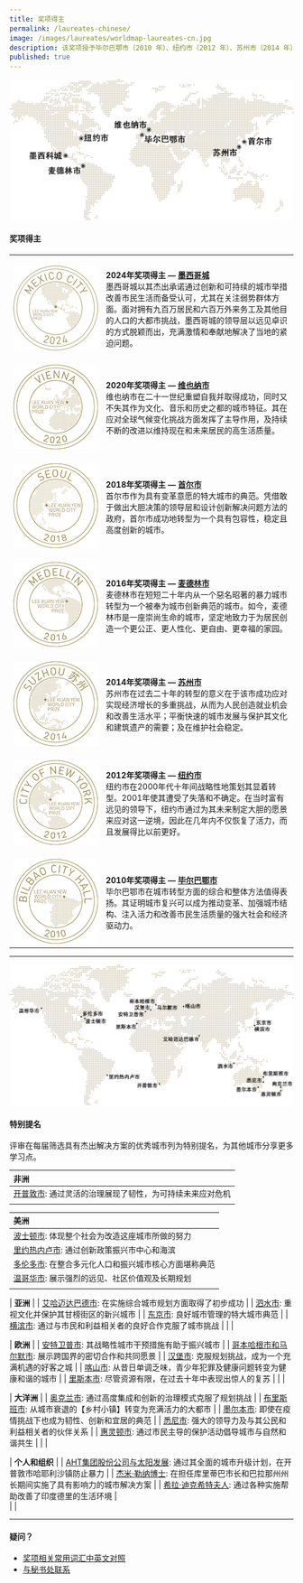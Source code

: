 ```yaml
---
title: 奖项得主
permalink: /laureates-chinese/
image: /images/laureates/worldmap-laureates-cn.jpg
description: 该奖项授予毕尔巴鄂市（2010 年）、纽约市（2012 年）、苏州市（2014 年）、麦德林市（2016 年）、首尔市（2018 年）、维也纳市（2020 年）和墨西哥城（2024年）。
published: true
---
```


![奖项得主](/images/laureates/worldmap-laureates-cn.jpg/)

#### **奖项得主**

<table style="width: 100%;" border="0" cellpadding="10">
<tbody>
<tr>
<td style="width: 150px;"><br><img src="/images/laureates/mx-medal.png" alt="墨西哥城" /><br></td>
  <td><br><strong>2024年奖项得主 — <a href="/mexico-city/">墨西哥城</a></strong><br />墨西哥城以其杰出承诺通过创新和可持续的城市举措改善市民生活而备受认可，尤其在关注弱势群体方面。面对拥有九百万居民和六百万外来务工及其他目的人口的大都市挑战，墨西哥城的领导层以远见卓识的方式脱颖而出，充满激情和奉献地解决了当地的紧迫问题。</td>
</tr>
<tr>
<td style="width: 150px;"><br><img src="/images/laureates/vienna-medal.png" alt="维也纳市" /><br></td>
  <td><br><strong>2020年奖项得主 — <a href="/vienna/">维也纳市</a></strong><br />维也纳市在二十一世纪重塑自我并取得成功，同时又不失其作为文化、音乐和历史之都的城市特征。其在应对全球气候变化挑战方面发挥了主导作用，及持续不断的改进以维持现在和未来居民的高生活质量。</td>
</tr>
<tr>
<td style="width: 150px;"><br><img src="/images/laureates/seoul-medal.png" alt="首尔市" /><br></td>
  <td><br><strong>2018年奖项得主 — <a href="/seoul/">首尔市</a></strong><br />首尔市作为具有变革意愿的特大城市的典范。凭借敢于做出大胆决策的领导层和设计创新解决问题方法的政府，首尔市成功地转型为一个具有包容性，稳定且高度创新的城市。</td>
</tr>
<tr>
<td><br><img src="/images/laureates/medellin-medal.png" alt="麦德林市" /><br></td>
  <td><br><strong>2016年奖项得主 — <a href="/medellin/">麦德林市</a></strong><br />麦德林市在短短二十年内从一个惡名昭著的暴力城市转型为一个被奉为城市创新典范的城市。如今，麦德林市是一座崇尚生命的城市，坚定地致力于为居民创造一个更公正、更人性化、更自由、更幸福的家园。</td>
</tr> 
<tr>
<td><br><img src="/images/laureates/suzhou-medal.png" alt="苏州市" /><br></td>
  <td><br><strong>2014年奖项得主 — <a href="/suzhou/">苏州市</a></strong><br />苏州市在过去二十年的转型的意义在于该市成功应对实现经济增长的多重挑战，从而为人民创造就业机会和改善生活水平；平衡快速的城市发展与保护其文化和建筑遗产的需要；及在维护社会稳定。</td>
</tr> 
<tr>
<td><br><img src="/images/laureates/nyc-medal.png" alt="纽约市" /><br></td>
  <td><br><strong>2012年奖项得主 — <a href="/nyc/">纽约市</a></strong><br />纽约市在2000年代十年间战略性地策划其显着转型。2001年使其遭受了失落和不确定。在当时富有远见的领导下，纽约市通过为其未来制定大胆的愿景来应对这一逆境，因此在几年内不仅恢复了活力，而且发展得比以前更好。</td>
</tr>
<tr>
<td><br><img src="/images/laureates/bilbao-medal.png" alt="毕尔巴鄂市" /><br></td>
  <td><br><strong>2010年奖项得主 — <a href="/bilbao/">毕尔巴鄂市</a></strong><br />毕尔巴鄂市在城市转型方面的综合和整体方法值得表扬。其证明城市复兴可以成为推动变革、加强城市结构、注入活力和改善市民生活质量的强大社会和经济驱动力。</td>
</tr> 
</tbody>
</table>

---

![特别提名](/images/laureates/worldmap-special-mentions-cn.jpg/)

#### **特别提名**

评审在每届筛选具有杰出解决方案的优秀城市列为特别提名，为其他城市分享更多学习点。

| **非洲** | 
| :--- |
| [开普敦市](/cape-town/): 通过灵活的治理展现了韧性，为可持续未来应对危机 | 
| |

| **美洲** |
| :--- |
| [波士顿市](/boston/): 体现整个社会为改造这座城市所做的努力 | 
| [里约热内卢市](/rio-de-janeiro/): 通过创新政策振兴市中心和海滨 | 
| [多伦多市](/toronto/): 在整合多元化人口和振兴城市核心方面堪称典范 | 
| [温哥华市](/vancouver/): 展示强烈的远见、社区价值观及长期规划 | 
| |

| **亚洲** |
| [艾哈迈达巴德市](/ahmedabad/): 在实施综合城市规划方面取得了初步成功 | 
| [泗水市](/surabaya/): 重视文化并保护其甘榜街区的新兴城市 | 
| [东京市](/tokyo/): 良好城市管理的特大城市典范 |
| [横滨市](/yokohama/): 通过与市民和利益相关者的良好合作克服了城市挑战 | 
| |

| **欧洲** |
| [安特卫普市](/antwerp/): 其战略性城市干预措施有助于振兴城市 |
| [哥本哈根市和马尔默市](/copenhagen-malmo/): 展示跨国界的密切合作和共同愿景 | 
| [汉堡市](/hamburg/): 克服规划挑战，成为一个充满机遇的好客之城 | 
| [喀山市](/kazan/): 从昔日单调乏味，青少年犯罪及健康问题转变为健康和谐的城市 |
| [里斯本市](/lisbon/): 尽管资源有限，在过去十年中表现出惊人的复苏 |
| |

| **大洋洲** | 
| [奥克兰市](/auckland/): 通过高度集成和创新的治理模式克服了规划挑战 |
| [布里斯班市](/brisbane/): 从城市衰退的【乡村小镇】转变为充满活力的大都市 | 
| [墨尔本市](/melbourne/): 即使在疫情挑战下也成为韧性、创新和宜居的典范 |
| [悉尼市](/sydney/): 强大的领导力及与其公民和利益相关者的伙伴关系 |
| [惠灵顿市](/wellington/): 通过市民主导的保护活动倡导城市与自然和谐共生 |
| |

| **个人和组织** | 
| [AHT集团股份公司与太阳发展](/khayelitsha/): 通过其全面的城市升级计划，在开普敦市哈耶利沙镇防止暴力 | 
| [杰米·勒纳博士](/jaime-lerner/): 在担任库里蒂巴市长和巴拉那州州长期间实施了具有影响力的城市解决方案 | 
| [希拉·迪克希特夫人](/sheila-dikshit/): 通过各种实施帮助改善了印度德里的生活环境 |  
| |

---

#### **疑问？**

- [奖项相关常用词汇中英文对照](/glossary-chinese/)
- [与秘书处联系](/feedback-chinese/)
